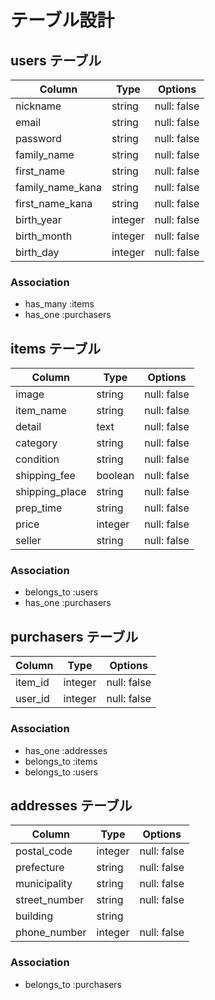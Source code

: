 # テーブル設計

## users テーブル

| Column           | Type    | Options     |
| ---------------- | ------- | ----------- |
| nickname         | string  | null: false |
| email            | string  | null: false |
| password         | string  | null: false |
| family_name      | string  | null: false |
| first_name       | string  | null: false |
| family_name_kana | string  | null: false |
| first_name_kana  | string  | null: false |
| birth_year       | integer | null: false |
| birth_month      | integer | null: false |
| birth_day        | integer | null: false |

### Association

- has_many :items
- has_one :purchasers


## items テーブル

| Column         | Type    | Options     |
| -------------- | ------- | ----------- |
| image          | string  | null: false |
| item_name      | string  | null: false |
| detail         | text    | null: false |
| category       | string  | null: false |
| condition      | string  | null: false |
| shipping_fee   | boolean | null: false |
| shipping_place | string  | null: false |
| prep_time      | string  | null: false |
| price          | integer | null: false |
| seller         | string  | null: false |

### Association

- belongs_to :users
- has_one :purchasers

## purchasers テーブル


| Column  | Type    | Options     |
| --------| ------- | ----------- |
| item_id | integer | null: false |
| user_id | integer | null: false |

### Association

- has_one :addresses 
- belongs_to :items
- belongs_to :users

## addresses テーブル

| Column        | Type    | Options     |
| ------------- | ------- | ----------- |
| postal_code   | integer | null: false |
| prefecture    | string  | null: false |
| municipality  | string  | null: false |
| street_number | string  | null: false |
| building      | string  |             |
| phone_number  | integer | null: false |

### Association

- belongs_to :purchasers

